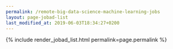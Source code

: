 ```yaml
---
permalink: /remote-big-data-science-machine-learning-jobs
layout: page-jobad-list
last_modified_at: 2019-06-03T18:34:27+0200
---
```

{% include render_jobad_list.html permalink=page.permalink %}
